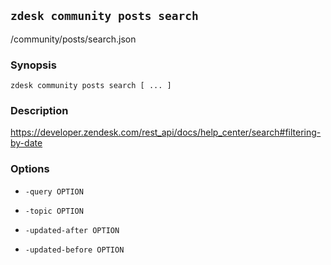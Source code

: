## `zdesk community posts search`

/community/posts/search.json

### Synopsis

    zdesk community posts search [ ... ]

### Description

https://developer.zendesk.com/rest_api/docs/help_center/search#filtering-by-date

### Options

* `-query OPTION`

* `-topic OPTION`

* `-updated-after OPTION`

* `-updated-before OPTION`

